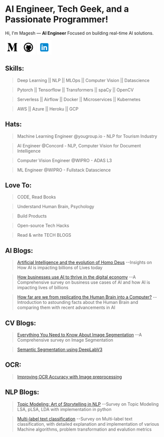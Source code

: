 [2.1]: https://github.com/MageshDominator/MageshDominator/blob/master/assets/github.png (github)
[4.1]: https://github.com/MageshDominator/MageshDominator/blob/master/assets/medium.png (medium)
[5.1]: https://github.com/MageshDominator/MageshDominator/blob/master/assets/linkedin.png (linkedin)

[4]: http://www.medium.com/@MageshDominator
[2]: https://www.github.com/MageshDominator
[5]: https://www.linkedin.com/in/magesh2921

# AI Engineer, Tech Geek, and a Passionate Programmer!

Hi, I'm Magesh — **AI Engineer** Focused on building real-time AI solutions.

[![medium MageshDominator][4.1]][4]
[![github MageshDominator][2.1]][2]
[![linkedin MageshDominator][5.1]][5]

## Skills:

> Deep Learning || NLP || MLOps || Computer Vision || Datascience

> Pytorch || Tensorflow || Transformers || spaCy || OpenCV

> Serverless || Airflow || Docker || Microservices || Kubernetes

> AWS || Azure || Heroku || GCP


## Hats:
> Machine Learning Engineer @yougroup.io - NLP for Tourism Industry

> AI Engineer @Concord - NLP, Computer Vision for Document Intelligence

> Computer Vision Engineer @WIPRO - ADAS L3

> ML Engineer @WIPRO - Fullstack Datascience


## Love To:

> CODE, Read Books

> Understand Human Brain, Psychology

> Build Products

> Open-source Tech Hacks

> Read & write TECH BLOGS

## AI Blogs:
> [Artificial Intelligence and the evolution of Homo Deus](https://medium.com/technovators/artificial-intelligence-and-the-evolution-of-homo-deus-da789b9696c0) --Insights on How AI is impacting billions of Lives today

> [How businesses use AI to thrive in the digital economy](https://medium.com/technovators/how-businesses-use-ai-to-thrive-in-the-new-economy-f6e7ae326aa7) --A Comprehensive survey on business use cases of AI and how AI is impacting lives of billions

> [How far are we from replicating the Human Brain into a Computer?](https://medium.com/technovators/how-far-are-we-from-replicating-human-brain-into-a-computer-7bd346dead3) --Introduction to astounding facts about the Human Brain and comparing them with recent advancements in AI

## CV Blogs:
> [Everything You Need to Know About Image Segmentation](https://medium.com/technovators/everything-you-need-to-know-about-image-segmentation-c684a3a61df7) --A Comprehensive survey on Image Segmentation

> [Semantic Segmentation using DeepLabV3](https://medium.com/technovators/semantic-segmentation-using-deeplabv3-ce68621e139e)

## OCR:
> [Improving OCR Accuracy with Image preprocessing](https://medium.com/technovators/survey-on-image-preprocessing-techniques-to-improve-ocr-accuracy-616ddb931b76)

## NLP Blogs:
> [Topic Modeling: Art of Storytelling in NLP](https://medium.com/@MageshDominator/topic-modeling-art-of-storytelling-in-nlp-4dc83e96a987) --Survey on Topic Modeling LSA, pLSA, LDA with implementation in python

> [Multi-label text classification](https://medium.com/@MageshDominator/machine-learning-based-multi-label-text-classification-9a0e17f88bb4) --Survey on Multi-label text classification, with detailed explanation and implementation of various Machine algorithms, problem transformation and evalution metrics
